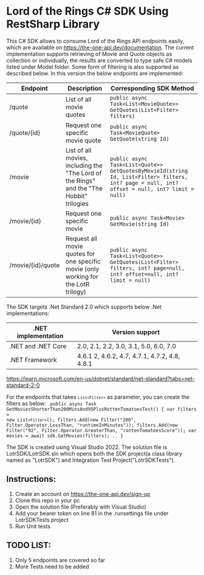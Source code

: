 # Lord of the Rings C# SDK Using RestSharp Library

This C# SDK  allows to consume Lord of the Rings API endpoints easily, which are  available on https://the-one-api.dev/documentation. The current implementation supports retrieving of Movie and Quote
objects as collection or  individually,  the results are converted to type safe C# models listed under Model folder. 
Some form of filtering is also supported as described below. 
 In this version the below endpoints are implemented:

| Endpoint | Description| Corresponding SDK Method| 
-----------|------------|-------------------------|
|/quote         | List of all movie quotes  | `public async Task<List<MovieQuote>> GetQuotes(List<Filter> filters) `|                         |
|/quote/{id}    | Request one specific movie quote | `public async Task<MovieQuote> GetQuote(string Id)`        |        
|/movie         | List of all movies, including the "The Lord of the Rings" and the "The Hobbit" trilogies |  ` public async Task<List<Quote>> GetQuotesByMovieId(string Id, List<Filter> filters, int? page = null, int? offset = null, int? limit = null) `|
|/movie/{id}    | Request one specific movie | `public async Task<Movie> GetMovie(string Id)`              | 
|/movie/{id}/quote | Request all movie quotes for one specific movie (only working for the LotR trilogy) |  ` public async Task<List<Quote>> GetQuotes(List<Filter> filters, int? page=null, int? offset=null, int? limit = null)  ` |

The SDK targets .Net Standard 2.0 which supports below .Net implementations:

| .NET implementation |	Version support|
|----------------------|--------------------|
|.NET and .NET Core |	2.0, 2.1, 2.2, 3.0, 3.1, 5.0, 6.0, 7.0|
|.NET Framework    |	4.6.1 2, 4.6.2, 4.7, 4.7.1, 4.7.2, 4.8, 4.8.1|
 https://learn.microsoft.com/en-us/dotnet/standard/net-standard?tabs=net-standard-2-0

For the endpoints that takes <code>`List<Filter>`</code> as parameter, you can create the filters as below:
<code>
  public async Task GetMoviesShorterThan200MinsAnd95PlusRottenTomatoesTest()
  {
      var filters = new List`<Filter>`();
      filters.Add(new Filter("200", Filter.Operator.LessThan, "runtimeInMinutes"));
      filters.Add(new Filter("92", Filter.Operator.GreaterThan, "rottenTomatoesScore"));
      var movies = await sdk.GetMovies(filters);
      ..
  }
  </code>

  The SDK is created using Visual Studio 2022. The solution file is  LotrSDK/LotrSDK.sln which opens both the SDK project(a class library named as "LotrSDK") and Integration Test Project("LotrSDKTests").

## Instructions:

1. Create an account on  https://the-one-api.dev/sign-up 
2. Clone this repo in your pc
3. Open the solution file (Preferably with Visual Studio) 
4. Add your bearer token on  line 81 in the .runsettings file under LotrSDKTests project
5. Run Unit tests

## TODO LIST: 
1. Only 5 endpoints are covered so far
2. More Tests need to be added
